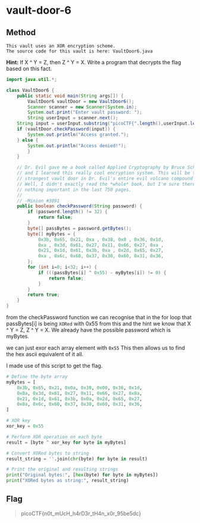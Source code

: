 # vault-door-6

## Method

```
This vault uses an XOR encryption scheme.
The source code for this vault is here: VaultDoor6.java
```

**Hint:**  If X ^ Y = Z, then Z ^ Y = X. Write a program that decrypts the flag based on this fact.

```java
import java.util.*;

class VaultDoor6 {
    public static void main(String args[]) {
        VaultDoor6 vaultDoor = new VaultDoor6();
        Scanner scanner = new Scanner(System.in);
        System.out.print("Enter vault password: ");
        String userInput = scanner.next();
	String input = userInput.substring("picoCTF{".length(),userInput.length()-1);
	if (vaultDoor.checkPassword(input)) {
	    System.out.println("Access granted.");
	} else {
	    System.out.println("Access denied!");
        }
    }

    // Dr. Evil gave me a book called Applied Cryptography by Bruce Schneier,
    // and I learned this really cool encryption system. This will be the
    // strongest vault door in Dr. Evil's entire evil volcano compound for sure!
    // Well, I didn't exactly read the *whole* book, but I'm sure there's
    // nothing important in the last 750 pages.
    //
    // -Minion #3091
    public boolean checkPassword(String password) {
        if (password.length() != 32) {
            return false;
        }
        byte[] passBytes = password.getBytes();
        byte[] myBytes = {
            0x3b, 0x65, 0x21, 0xa , 0x38, 0x0 , 0x36, 0x1d,
            0xa , 0x3d, 0x61, 0x27, 0x11, 0x66, 0x27, 0xa ,
            0x21, 0x1d, 0x61, 0x3b, 0xa , 0x2d, 0x65, 0x27,
            0xa , 0x6c, 0x60, 0x37, 0x30, 0x60, 0x31, 0x36,
        };
        for (int i=0; i<32; i++) {
            if (((passBytes[i] ^ 0x55) - myBytes[i]) != 0) {
                return false;
            }
        }
        return true;
    }
}
```

from the checkPassword function we can recognise that in the for loop that passBytes[i] is being ``XORed`` with 0x55 from this
and the hint we know that X ^ Y = Z, Z ^ Y = X. We already have the possible password which is myBytes. 

we can just exor each array element with ``0x55`` This then allows us to find the hex ascii equivalent of it all.

I made use of this script to get the flag.

```python
# Define the byte array
myBytes = [
    0x3b, 0x65, 0x21, 0x0a, 0x38, 0x00, 0x36, 0x1d,
    0x0a, 0x3d, 0x61, 0x27, 0x11, 0x66, 0x27, 0x0a,
    0x21, 0x1d, 0x61, 0x3b, 0x0a, 0x2d, 0x65, 0x27,
    0x0a, 0x6c, 0x60, 0x37, 0x30, 0x60, 0x31, 0x36,
]

# XOR key
xor_key = 0x55

# Perform XOR operation on each byte
result = [byte ^ xor_key for byte in myBytes]

# Convert XORed bytes to string
result_string = ''.join(chr(byte) for byte in result)

# Print the original and resulting strings
print("Original bytes:", [hex(byte) for byte in myBytes])
print("XORed bytes as string:", result_string)

```

## Flag 

> picoCTF{n0t_mUcH_h4rD3r_tH4n_x0r_95be5dc}